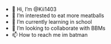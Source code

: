 - 👋 Hi, I’m @Kii1403
- 👀 I’m interested to eat more meatballs
- 🌱 I’m currently learning in school
- 💞️ I’m looking to collaborate with BBMs
- 📫 How to reach me im batman

<!---
Kii1403/Kii1403 is a ✨ special ✨ repository because its `README.md` (this file) appears on your GitHub profile.
You can click the Preview link to take a look at your changes.
--->
